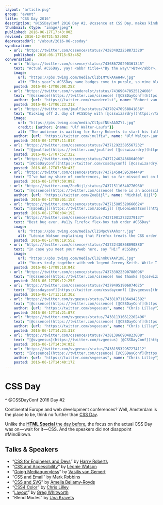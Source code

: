 ```yaml
---
layout: "article.pug"
group: "event"
title: "CSS Day 2016"
description: "@CSSDayConf 2016 Day #2. @cssence at CSS Day, makes kinda sense."
thumbnail: {type: "image/jpeg"}
published: 2016-06-17T17:43:00Z
revised: 2016-12-06T21:52:00Z
deprecatedUrl: "/about/2016-06-cssday"
syndication:
  - url: "https://twitter.com/cssence/status/743834022258872320"
    published: 2016-06-17T15:53:45Z
conversation:
  - url: "https://twitter.com/cssence/status/743686720290361345"
    text: "Actual #CSSDay, yay! <abbr title=\"By the way\">Btw</abbr>, thanks [@CSSDayConf](https://twitter.com/cssdayconf) for the matching color scheme #coincidence"
    image:
      url: "https://pbs.twimg.com/media/ClIbIMYUkAAeH4w.jpg"
      alt: "This year’s #CSSDay name badges come in purple, so mine blends in nicely with my CSSence logo."
    posted: 2016-06-17T06:08:25Z
  - url: "https://twitter.com/rvanderelst/status/743690478525124608"
    text: "[@cssence](https://twitter.com/cssence) [@CSSDayConf](https://twitter.com/cssdayconf) #nocoincidence #slightlyparanoid 😄"
    author: {url: "https://twitter.com/rvanderelst", name: "Robert van der Elst"}
    posted: 2016-06-17T06:23:21Z
  - url: "https://twitter.com/jmulfiw/status/743702470958841856"
    text: "Kicking off 2. day of #CSSDay with [@csswizardry](https://twitter.com/csswizardry) and just 116 slides! 😳"
    image:
      url: "https://pbs.twimg.com/media/ClIpcfNUkAADZYl.jpg"
      credit: {author: {name: "Ulf Walter-Laufs"}}
      alt: "The audience is waiting for Harry Roberts to start his talk."
    author: {url: "https://twitter.com/jmulfiw", name: "Ulf Walter-Laufs"}
    posted: 2016-06-17T07:11:01Z
  - url: "https://twitter.com/cssence/status/743712922585567232"
    text: "[@jmulfiw](https://twitter.com/jmulfiw) [@csswizardry](https://twitter.com/csswizardry) Turned out to be 116 amazing slides #CSSDay"
    posted: 2016-06-17T07:52:32Z
  - url: "https://twitter.com/cssence/status/743712462436864000"
    text: "[@CSSDayConf](https://twitter.com/cssdayconf) [@csswizardry](https://twitter.com/csswizardry) With these principles, is there a risk of offloading complexity from CSS to other places like JS or HTML?"
    posted: 2016-06-17T07:50:43Z
  - url: "https://twitter.com/cssence/status/743714584595304449"
    text: "I’ve had my share of conferences, but so far missed out on having an <abbr title=\"accessibility\">a11y</abbr> expert on stage [@LeonieWatson](https://twitter.com/LeonieWatson) #finally #CSSDay"
    posted: 2016-06-17T07:59:09Z
  - url: "https://twitter.com/ZoeBijl/status/743715116340776960"
    text: "[@cssence](https://twitter.com/cssence) there is an accessibility meeting in Amsterdam tomorrow. [@LeonieWatson](https://twitter.com/LeonieWatson) is there too 😉 Info: [www.roledrinks.nl](http://www.roledrinks.nl) #roledrinks"
    author: {url: "https://twitter.com/ZoeBijl", name: "Michiel Bijl"}
    posted: 2016-06-17T08:01:15Z
  - url: "https://twitter.com/cssence/status/743715885328666624"
    text: "[@ZoeBijl](https://twitter.com/ZoeBijl) [@LeonieWatson](https://twitter.com/LeonieWatson) Coooool! *mustCancelFlight*"
    posted: 2016-06-17T08:04:19Z
  - url: "https://twitter.com/cssence/status/743719812732379137"
    text: "Best bug ever. #a11y Firefox flex-box tab order #CSSDay"
    image:
      url: "https://pbs.twimg.com/media/ClI5MpcVYAAhxrr.jpg"
      alt: "Léonie Watson explaining that Firefox treats the CSS order property not in the same way as other browsers."
    posted: 2016-06-17T08:19:55Z
  - url: "https://twitter.com/cssence/status/743732430868090880"
    text: "In case you meet your #web hero, say “Hi!” #CSSDay"
    image:
      url: "https://pbs.twimg.com/media/ClJEnmkUYAAP1mE.jpg"
      alt: "Yours truly together with web legend Jeremy Keith. While I’ve seen him at other conferences before, this time I actually talked to him."
    posted: 2016-06-17T09:10:04Z
  - url: "https://twitter.com/cssence/status/743733022390788096"
    text: "[@cssence](https://twitter.com/cssence) And thanks [@csswizardry](https://twitter.com/csswizardry) for taking the picture 😄"
    posted: 2016-06-17T09:12:25Z
  - url: "https://twitter.com/cssence/status/743794951906074625"
    text: "[@cssdayconf](https://twitter.com/cssdayconf) [@svgeesus](https://twitter.com/svgeesus) why not use: <code>.foo { color: #f60; color: lab(…) }</code> for fallback? #CSSDay"
    posted: 2016-06-17T13:18:30Z
  - url: "https://twitter.com/svgeesus/status/743810711864942592"
    text: "[@cssence](https://twitter.com/cssence) [@CSSDayConf](https://twitter.com/cssdayconf) we went back and forth on how to do fallback. In SVG 1 the fallback was first; people find it confusing"
    author: {url: "https://twitter.com/svgeesus", name: "Chris Lilley"}
    posted: 2016-06-17T14:21:07Z
  - url: "https://twitter.com/svgeesus/status/743811316612202496"
    text: "[@cssence](https://twitter.com/cssence) [@CSSDayConf](https://twitter.com/cssdayconf) We wanted to have fallback color specifiable in the same rule, but you could do that."
    author: {url: "https://twitter.com/svgeesus", name: "Chris Lilley"}
    posted: 2016-06-17T14:23:31Z
  - url: "https://twitter.com/cssence/status/743813966904823808"
    text: "[@svgeesus](https://twitter.com/svgeesus) [@CSSDayConf](https://twitter.com/cssdayconf) Thx! And both ways would behave identically in case the color profile has not been loaded yet?"
    posted: 2016-06-17T14:34:03Z
  - url: "https://twitter.com/svgeesus/status/743815532957274112"
    text: "[@cssence](https://twitter.com/cssence) [@CSSDayConf](https://twitter.com/cssdayconf) if it has not loaded you would get the fallback color."
    author: {url: "https://twitter.com/svgeesus", name: "Chris Lilley"}
    posted: 2016-06-17T14:40:17Z
---
```


# CSS Day
^ @CSSDayConf 2016 Day #2

Continental Europe and web development conferences? Well, Amsterdam is the place to be, think no further than [CSS Day](https://cssday.nl/2016/).

Unlike the [**HTML Special** the day before](/2016/cssday-htmlspecial), the focus on the actual CSS&nbsp;Day was on&#8202;&mdash;&#8202;wait for it&#8202;&mdash;&#8202;CSS. And the speakers did not disappoint #MindBlown.

<h2 id="talks">Talks &amp; Speakers</h2>

* “[CSS for Engineers and Devs](https://speakerdeck.com/csswizardry/css-for-software-engineers-for-css-developers)” by [Harry Roberts](https://twitter.com/csswizardry)
* “[CSS and Accessibility](https://ljwatson.github.io/decks/2016/cssday/index.html)” by [Léonie Watson](https://twitter.com/LeonieWatson)
* “[Going Mediaqueryless](https://vasilis.nl/presentaties/cssday/mediaqueryless-responsiveness/#/)” by [Vasilis van Gemert](https://twitter.com/vasilis)
* “[CSS and Email](https://codepen.io/M_J_Robbins/full/MeeMew)” by [Mark Robbins](https://twitter.com/M_J_Robbins)
* “[CSS and SVG](https://ameliabr.github.io/css-svg-dynamic-duo/)” by [Amelia Bellamy-Royds](https://twitter.com/AmeliasBrain)
* “[CSS4 Color](https://svgees.us/css4-color-talk/)” by [Chris Lilley](https://twitter.com/svgeesus)
* “[Layout](https://www.slideshare.net/GregWhitworth2/braces-to-pixels-css-day-2016)” by [Greg Whitworth](https://twitter.com/gregwhitworth)
* “Blend Modes” by [Una Kravets](https://twitter.com/Una)
